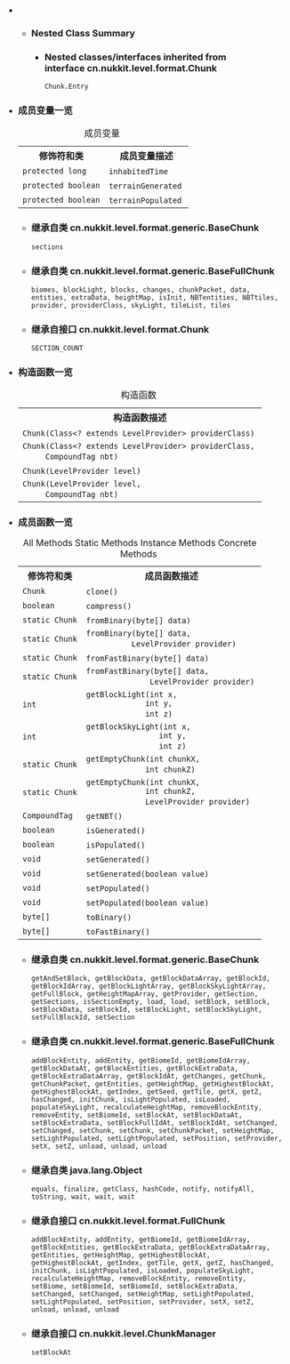 <div class="summary">
<ul class="blockList">
<li class="blockList">
<!-- ======== NESTED CLASS SUMMARY ======== -->
<ul class="blockList">
<li class="blockList"><a name="nested.class.summary">
<!--   -->
</a>
<h3>Nested Class Summary</h3>
<ul class="blockList">
<li class="blockList"><a name="nested.classes.inherited.from.class.cn.nukkit.level.format.Chunk">
<!--   -->
</a>
<h3>Nested classes/interfaces inherited from interface cn.nukkit.level.format.<a  title="interface in cn.nukkit.level.format">Chunk</a></h3>
<code><a  title="class in cn.nukkit.level.format">Chunk.Entry</a></code></li>
</ul>
</li>
</ul>  
<li class="blockList"><a name="field.summary">
<!--   -->
</a>
<h3>成员变量一览</h3>
<table class="memberSummary" border="0" cellpadding="3" cellspacing="0" summary="Field Summary table, listing fields, and an explanation">
<caption><span>成员变量</span><span class="tabEnd"> </span></caption>
<tr>
<th>修饰符和类</th>
<th>成员变量描述</th>
</tr>
<tr class="altColor">
<td class="colFirst"><code>protected long</code></td>
<td class="colLast"><code><span class="memberNameLink"><a >inhabitedTime</a></span></code> </td>
</tr>
<tr class="rowColor">
<td class="colFirst"><code>protected boolean</code></td>
<td class="colLast"><code><span class="memberNameLink"><a >terrainGenerated</a></span></code> </td>
</tr>
<tr class="altColor">
<td class="colFirst"><code>protected boolean</code></td>
<td class="colLast"><code><span class="memberNameLink"><a >terrainPopulated</a></span></code> </td>
</tr>
</table>
<ul class="blockList">
<li class="blockList"><a name="fields.inherited.from.class.cn.nukkit.level.format.generic.BaseChunk">
<!--   -->
</a>
<h3>继承自类 cn.nukkit.level.format.generic.<a  title="class in cn.nukkit.level.format.generic">BaseChunk</a></h3>
<code><a >sections</a></code></li>
</ul>
<ul class="blockList">
<li class="blockList"><a name="fields.inherited.from.class.cn.nukkit.level.format.generic.BaseFullChunk">
<!--   -->
</a>
<h3>继承自类 cn.nukkit.level.format.generic.<a  title="class in cn.nukkit.level.format.generic">BaseFullChunk</a></h3>
<code><a >biomes</a>, <a >blockLight</a>, <a >blocks</a>, <a >changes</a>, <a >chunkPacket</a>, <a >data</a>, <a >entities</a>, <a >extraData</a>, <a >heightMap</a>, <a >isInit</a>, <a >NBTentities</a>, <a >NBTtiles</a>, <a >provider</a>, <a >providerClass</a>, <a >skyLight</a>, <a >tileList</a>, <a >tiles</a></code></li>
</ul>
<ul class="blockList">
<li class="blockList"><a name="fields.inherited.from.class.cn.nukkit.level.format.Chunk">
<!--   -->
</a>
<h3>继承自接口 cn.nukkit.level.format.<a  title="interface in cn.nukkit.level.format">Chunk</a></h3>
<code><a >SECTION_COUNT</a></code></li>
</ul>
</li>
</ul>
<!-- ======== CONSTRUCTOR SUMMARY ======== -->
<ul class="blockList">
<li class="blockList"><a name="constructor.summary">
<!--   -->
</a>
<h3>构造函数一览</h3>
<table class="memberSummary" border="0" cellpadding="3" cellspacing="0" summary="Constructor Summary table, listing constructors, and an explanation">
<caption><span>构造函数</span><span class="tabEnd"> </span></caption>
<tr>
<th>构造函数描述</th>
</tr>
<tr class="altColor">
<td class="colOne"><code><span class="memberNameLink"><a >Chunk</a></span>(<a  title="class or interface in java.lang">Class</a>&lt;? extends <a  title="interface in cn.nukkit.level.format">LevelProvider</a>&gt; providerClass)</code> </td>
</tr>
<tr class="rowColor">
<td class="colOne"><code><span class="memberNameLink"><a >Chunk</a></span>(<a  title="class or interface in java.lang">Class</a>&lt;? extends <a  title="interface in cn.nukkit.level.format">LevelProvider</a>&gt; providerClass,
     <a  title="class in cn.nukkit.nbt.tag">CompoundTag</a> nbt)</code> </td>
</tr>
<tr class="altColor">
<td class="colOne"><code><span class="memberNameLink"><a >Chunk</a></span>(<a  title="interface in cn.nukkit.level.format">LevelProvider</a> level)</code> </td>
</tr>
<tr class="rowColor">
<td class="colOne"><code><span class="memberNameLink"><a >Chunk</a></span>(<a  title="interface in cn.nukkit.level.format">LevelProvider</a> level,
     <a  title="class in cn.nukkit.nbt.tag">CompoundTag</a> nbt)</code> </td>
</tr>
</table>
</li>
</ul>
<!-- ========== METHOD SUMMARY =========== -->
<ul class="blockList">
<li class="blockList"><a name="method.summary">
<!--   -->
</a>
<h3>成员函数一览</h3>
<table class="memberSummary" border="0" cellpadding="3" cellspacing="0" summary="Method Summary table, listing methods, and an explanation">
<caption><span id="t0" class="activeTableTab"><span>All Methods</span><span class="tabEnd"> </span></span><span id="t1" class="tableTab"><span><a >Static Methods</a></span><span class="tabEnd"> </span></span><span id="t2" class="tableTab"><span><a >Instance Methods</a></span><span class="tabEnd"> </span></span><span id="t4" class="tableTab"><span><a >Concrete Methods</a></span><span class="tabEnd"> </span></span></caption>
<tr>
<th>修饰符和类</th>
<th>成员函数描述</th>
</tr>
<tr id="i0" class="altColor">
<td class="colFirst"><code><a  title="class in cn.nukkit.level.format.anvil">Chunk</a></code></td>
<td class="colLast"><code><span class="memberNameLink"><a >clone</a></span>()</code> </td>
</tr>
<tr id="i1" class="rowColor">
<td class="colFirst"><code>boolean</code></td>
<td class="colLast"><code><span class="memberNameLink"><a >compress</a></span>()</code> </td>
</tr>
<tr id="i2" class="altColor">
<td class="colFirst"><code>static <a  title="class in cn.nukkit.level.format.anvil">Chunk</a></code></td>
<td class="colLast"><code><span class="memberNameLink"><a >fromBinary</a></span>(byte[] data)</code> </td>
</tr>
<tr id="i3" class="rowColor">
<td class="colFirst"><code>static <a  title="class in cn.nukkit.level.format.anvil">Chunk</a></code></td>
<td class="colLast"><code><span class="memberNameLink"><a >fromBinary</a></span>(byte[] data,
          <a  title="interface in cn.nukkit.level.format">LevelProvider</a> provider)</code> </td>
</tr>
<tr id="i4" class="altColor">
<td class="colFirst"><code>static <a  title="class in cn.nukkit.level.format.anvil">Chunk</a></code></td>
<td class="colLast"><code><span class="memberNameLink"><a >fromFastBinary</a></span>(byte[] data)</code> </td>
</tr>
<tr id="i5" class="rowColor">
<td class="colFirst"><code>static <a  title="class in cn.nukkit.level.format.anvil">Chunk</a></code></td>
<td class="colLast"><code><span class="memberNameLink"><a >fromFastBinary</a></span>(byte[] data,
              <a  title="interface in cn.nukkit.level.format">LevelProvider</a> provider)</code> </td>
</tr>
<tr id="i6" class="altColor">
<td class="colFirst"><code>int</code></td>
<td class="colLast"><code><span class="memberNameLink"><a >getBlockLight</a></span>(int x,
             int y,
             int z)</code> </td>
</tr>
<tr id="i7" class="rowColor">
<td class="colFirst"><code>int</code></td>
<td class="colLast"><code><span class="memberNameLink"><a >getBlockSkyLight</a></span>(int x,
                int y,
                int z)</code> </td>
</tr>
<tr id="i8" class="altColor">
<td class="colFirst"><code>static <a  title="class in cn.nukkit.level.format.anvil">Chunk</a></code></td>
<td class="colLast"><code><span class="memberNameLink"><a >getEmptyChunk</a></span>(int chunkX,
             int chunkZ)</code> </td>
</tr>
<tr id="i9" class="rowColor">
<td class="colFirst"><code>static <a  title="class in cn.nukkit.level.format.anvil">Chunk</a></code></td>
<td class="colLast"><code><span class="memberNameLink"><a >getEmptyChunk</a></span>(int chunkX,
             int chunkZ,
             <a  title="interface in cn.nukkit.level.format">LevelProvider</a> provider)</code> </td>
</tr>
<tr id="i10" class="altColor">
<td class="colFirst"><code><a  title="class in cn.nukkit.nbt.tag">CompoundTag</a></code></td>
<td class="colLast"><code><span class="memberNameLink"><a >getNBT</a></span>()</code> </td>
</tr>
<tr id="i11" class="rowColor">
<td class="colFirst"><code>boolean</code></td>
<td class="colLast"><code><span class="memberNameLink"><a >isGenerated</a></span>()</code> </td>
</tr>
<tr id="i12" class="altColor">
<td class="colFirst"><code>boolean</code></td>
<td class="colLast"><code><span class="memberNameLink"><a >isPopulated</a></span>()</code> </td>
</tr>
<tr id="i13" class="rowColor">
<td class="colFirst"><code>void</code></td>
<td class="colLast"><code><span class="memberNameLink"><a >setGenerated</a></span>()</code> </td>
</tr>
<tr id="i14" class="altColor">
<td class="colFirst"><code>void</code></td>
<td class="colLast"><code><span class="memberNameLink"><a >setGenerated</a></span>(boolean value)</code> </td>
</tr>
<tr id="i15" class="rowColor">
<td class="colFirst"><code>void</code></td>
<td class="colLast"><code><span class="memberNameLink"><a >setPopulated</a></span>()</code> </td>
</tr>
<tr id="i16" class="altColor">
<td class="colFirst"><code>void</code></td>
<td class="colLast"><code><span class="memberNameLink"><a >setPopulated</a></span>(boolean value)</code> </td>
</tr>
<tr id="i17" class="rowColor">
<td class="colFirst"><code>byte[]</code></td>
<td class="colLast"><code><span class="memberNameLink"><a >toBinary</a></span>()</code> </td>
</tr>
<tr id="i18" class="altColor">
<td class="colFirst"><code>byte[]</code></td>
<td class="colLast"><code><span class="memberNameLink"><a >toFastBinary</a></span>()</code> </td>
</tr>
</table>
<ul class="blockList">
<li class="blockList"><a name="methods.inherited.from.class.cn.nukkit.level.format.generic.BaseChunk">
<!--   -->
</a>
<h3>继承自类 cn.nukkit.level.format.generic.<a  title="class in cn.nukkit.level.format.generic">BaseChunk</a></h3>
<code><a >getAndSetBlock</a>, <a >getBlockData</a>, <a >getBlockDataArray</a>, <a >getBlockId</a>, <a >getBlockIdArray</a>, <a >getBlockLightArray</a>, <a >getBlockSkyLightArray</a>, <a >getFullBlock</a>, <a >getHeightMapArray</a>, <a >getProvider</a>, <a >getSection</a>, <a >getSections</a>, <a >isSectionEmpty</a>, <a >load</a>, <a >load</a>, <a >setBlock</a>, <a >setBlock</a>, <a >setBlockData</a>, <a >setBlockId</a>, <a >setBlockLight</a>, <a >setBlockSkyLight</a>, <a >setFullBlockId</a>, <a >setSection</a></code></li>
</ul>
<ul class="blockList">
<li class="blockList"><a name="methods.inherited.from.class.cn.nukkit.level.format.generic.BaseFullChunk">
<!--   -->
</a>
<h3>继承自类 cn.nukkit.level.format.generic.<a  title="class in cn.nukkit.level.format.generic">BaseFullChunk</a></h3>
<code><a >addBlockEntity</a>, <a >addEntity</a>, <a >getBiomeId</a>, <a >getBiomeIdArray</a>, <a >getBlockDataAt</a>, <a >getBlockEntities</a>, <a >getBlockExtraData</a>, <a >getBlockExtraDataArray</a>, <a >getBlockIdAt</a>, <a >getChanges</a>, <a >getChunk</a>, <a >getChunkPacket</a>, <a >getEntities</a>, <a >getHeightMap</a>, <a >getHighestBlockAt</a>, <a >getHighestBlockAt</a>, <a >getIndex</a>, <a >getSeed</a>, <a >getTile</a>, <a >getX</a>, <a >getZ</a>, <a >hasChanged</a>, <a >initChunk</a>, <a >isLightPopulated</a>, <a >isLoaded</a>, <a >populateSkyLight</a>, <a >recalculateHeightMap</a>, <a >removeBlockEntity</a>, <a >removeEntity</a>, <a >setBiomeId</a>, <a >setBlockAt</a>, <a >setBlockDataAt</a>, <a >setBlockExtraData</a>, <a >setBlockFullIdAt</a>, <a >setBlockIdAt</a>, <a >setChanged</a>, <a >setChanged</a>, <a >setChunk</a>, <a >setChunk</a>, <a >setChunkPacket</a>, <a >setHeightMap</a>, <a >setLightPopulated</a>, <a >setLightPopulated</a>, <a >setPosition</a>, <a >setProvider</a>, <a >setX</a>, <a >setZ</a>, <a >unload</a>, <a >unload</a>, <a >unload</a></code></li>
</ul>
<ul class="blockList">
<li class="blockList"><a name="methods.inherited.from.class.java.lang.Object">
<!--   -->
</a>
<h3>继承自类 java.lang.<a  title="class or interface in java.lang">Object</a></h3>
<code><a  title="class or interface in java.lang">equals</a>, <a  title="class or interface in java.lang">finalize</a>, <a  title="class or interface in java.lang">getClass</a>, <a  title="class or interface in java.lang">hashCode</a>, <a  title="class or interface in java.lang">notify</a>, <a  title="class or interface in java.lang">notifyAll</a>, <a  title="class or interface in java.lang">toString</a>, <a  title="class or interface in java.lang">wait</a>, <a  title="class or interface in java.lang">wait</a>, <a  title="class or interface in java.lang">wait</a></code></li>
</ul>
<ul class="blockList">
<li class="blockList"><a name="methods.inherited.from.class.cn.nukkit.level.format.FullChunk">
<!--   -->
</a>
<h3>继承自接口 cn.nukkit.level.format.<a  title="interface in cn.nukkit.level.format">FullChunk</a></h3>
<code><a >addBlockEntity</a>, <a >addEntity</a>, <a >getBiomeId</a>, <a >getBiomeIdArray</a>, <a >getBlockEntities</a>, <a >getBlockExtraData</a>, <a >getBlockExtraDataArray</a>, <a >getEntities</a>, <a >getHeightMap</a>, <a >getHighestBlockAt</a>, <a >getHighestBlockAt</a>, <a >getIndex</a>, <a >getTile</a>, <a >getX</a>, <a >getZ</a>, <a >hasChanged</a>, <a >initChunk</a>, <a >isLightPopulated</a>, <a >isLoaded</a>, <a >populateSkyLight</a>, <a >recalculateHeightMap</a>, <a >removeBlockEntity</a>, <a >removeEntity</a>, <a >setBiome</a>, <a >setBiomeId</a>, <a >setBiomeId</a>, <a >setBlockExtraData</a>, <a >setChanged</a>, <a >setChanged</a>, <a >setHeightMap</a>, <a >setLightPopulated</a>, <a >setLightPopulated</a>, <a >setPosition</a>, <a >setProvider</a>, <a >setX</a>, <a >setZ</a>, <a >unload</a>, <a >unload</a>, <a >unload</a></code></li>
</ul>
<ul class="blockList">
<li class="blockList"><a name="methods.inherited.from.class.cn.nukkit.level.ChunkManager">
<!--   -->
</a>
<h3>继承自接口 cn.nukkit.level.<a  title="interface in cn.nukkit.level">ChunkManager</a></h3>
<code><a >setBlockAt</a></code></li>
</ul>
</li>
</ul>
</li>
</ul>
</div>
